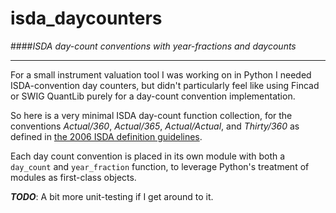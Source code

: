 # isda_daycounters
####_ISDA day-count conventions with year-fractions and daycounts_

---

For a small instrument valuation tool I was working on in Python I needed ISDA-convention day counters, but didn't particularly feel like using Fincad or SWIG QuantLib purely for a day-count convention implementation. 

So here is a very minimal ISDA day-count function collection, for the conventions _Actual/360_, _Actual/365_, _Actual/Actual_, and _Thirty/360_ as defined in [the 2006 ISDA definition guidelines](http://www.hsbcnet.com/gbm/attachments/standalone/2006-isda-definitions.pdf). 

Each day count convention is placed in its own module with both a `day_count` and `year_fraction` function, to leverage Python's treatment of modules as first-class objects. 

___TODO___: A bit more unit-testing if I get around to it. 



